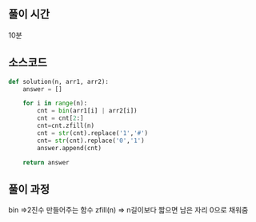## 풀이 시간

10분

## 소스코드

```py
def solution(n, arr1, arr2):
    answer = []

    for i in range(n):
        cnt = bin(arr1[i] | arr2[i])
        cnt = cnt[2:]
        cnt=cnt.zfill(n)
        cnt = str(cnt).replace('1','#')
        cnt= str(cnt).replace('0','1')
        answer.append(cnt)

    return answer

```

## 풀이 과정

bin =>2진수 만들어주는 함수
zfill(n) => n길이보다 짧으면 남은 자리 0으로 채워줌
